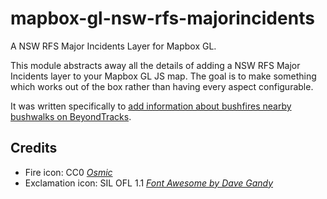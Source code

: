 # mapbox-gl-nsw-rfs-majorincidents

A NSW RFS Major Incidents Layer for Mapbox GL.

This module abstracts away all the details of adding a NSW RFS Major Incidents layer to your Mapbox GL JS map. The goal is to make something which works out of the box rather than having every aspect configurable.

It was written specifically to [add information about bushfires nearby bushwalks on BeyondTracks](https://www.beyondtracks.com).

## Credits
 - Fire icon:  CC0 [_Osmic_](https://gitlab.com/gmgeo/osmic)
 - Exclamation icon: SIL OFL 1.1 [_Font Awesome by Dave Gandy_](http://fontawesome.io)

